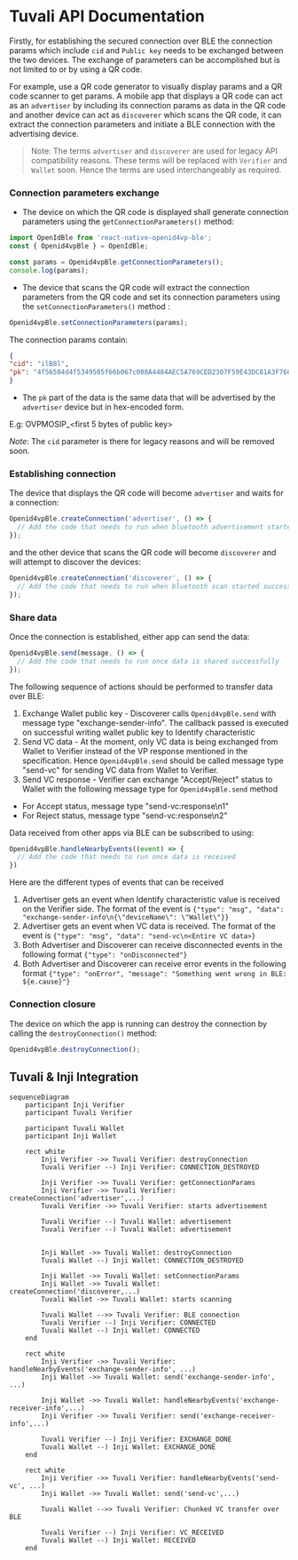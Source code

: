 # Tuvali API Documentation

Firstly, for establishing the secured connection over BLE the connection params which include `cid` and `Public key` needs to be exchanged between the two devices. The exchange of parameters can be accomplished but is not limited to or by using a QR code.

For example, use a QR code generator to visually display params and a QR code scanner to get params. A mobile app that displays a QR code can act as an `advertiser` by including its connection params as data in the QR code and another device can act as `discoverer` which scans the QR code, it can extract the connection parameters and initiate a BLE connection with the advertising device.

> Note: The terms `advertiser` and `discoverer` are used for legacy API compatibility reasons. These terms will be replaced with `Verifier` and `Wallet` soon. Hence the terms are used interchangeably as required.

### Connection parameters exchange

* The device on which the QR code is displayed shall generate connection parameters using the `getConnectionParameters()` method:

```typescript
import OpenIdBle from 'react-native-openid4vp-ble';
const { Openid4vpBle } = OpenIdBle;

const params = Openid4vpBle.getConnectionParameters();
console.log(params);
```

* The device that scans the QR code will extract the connection parameters from the QR code and set its connection parameters using the `setConnectionParameters()` method :

```typescript
Openid4vpBle.setConnectionParameters(params);
```

The connection params contain:

```json
{
"cid": "ilB8l",
"pk": "4f56504d4f5349505f66b067c008A4484AEC5A769CED2307F59E43DC81A3F768"
}
```

* The `pk` part of the data is the same data that will be advertised by the `advertiser` device but in hex-encoded form.&#x20;

&#x20;  E.g: OVPMOSIP\_\<first 5 bytes of public key>

_Note_: The `cid` parameter is there for legacy reasons and will be removed soon.

### Establishing connection

The device that displays the QR code will become `advertiser` and waits for a connection:

```typescript
Openid4vpBle.createConnection('advertiser', () => {
  // Add the code that needs to run when bluetooth advertisement started successfully
});
```

and the other device that scans the QR code will become `discoverer` and will attempt to discover the devices:

```typescript
Openid4vpBle.createConnection('discoverer', () => {
  // Add the code that needs to run when bluetooth scan started successfully
});
```

### Share data

Once the connection is established, either app can send the data:

```typescript
Openid4vpBle.send(message, () => {
  // Add the code that needs to run once data is shared successfully
});
```

The following sequence of actions should be performed to transfer data over BLE:

1. Exchange Wallet public key - Discoverer calls `Openid4vpBle.send` with message type "exchange-sender-info". The callback passed is executed on successful writing wallet public key to Identify characteristic
2. Send VC data - At the moment, only VC data is being exchanged from Wallet to Verifier instead of the VP response mentioned in the specification. Hence `Openid4vpBle.send` should be called message type "send-vc" for sending VC data from Wallet to Verifier.
3. Send VC response - Verifier can exchange "Accept/Reject" status to Wallet with the following message type for `Openid4vpBle.send` method

* For Accept status, message type "send-vc:response\n1"
* For Reject status, message type "send-vc:response\n2"

Data received from other apps via BLE can be subscribed to using:

```typescript
Openid4vpBle.handleNearbyEvents((event) => {
  // Add the code that needs to run once data is received
})
```

Here are the different types of events that can be received

1. Advertiser gets an event when Identify characteristic value is received on the Verifier side. The format of the event is `{"type": "msg", "data": "exchange-sender-info\n{\"deviceName\": \"Wallet\"}}`
2. Advertiser gets an event when VC data is received. The format of the event is `{"type": "msg", "data": "send-vc\n<Entire VC data>}`
3. Both Advertiser and Discoverer can receive disconnected events in the following format `{"type": "onDisconnected"}`
4. Both Advertiser and Discoverer can receive error events in the following format `{"type": "onError", "message": "Something went wrong in BLE: ${e.cause}"}`

### Connection closure

The device on which the app is running can destroy the connection by calling the `destroyConnection()` method:

```typescript
Openid4vpBle.destroyConnection();
```

## Tuvali & Inji Integration

```mermaid
sequenceDiagram
    participant Inji Verifier
    participant Tuvali Verifier

    participant Tuvali Wallet
    participant Inji Wallet
    
    rect white
        Inji Verifier ->> Tuvali Verifier: destroyConnection
        Tuvali Verifier --) Inji Verifier: CONNECTION_DESTROYED

        Inji Verifier ->> Tuvali Verifier: getConnectionParams
        Inji Verifier ->> Tuvali Verifier: createConnection('advertiser',...)
        Tuvali Verifier ->> Tuvali Verifier: starts advertisement

        Tuvali Verifier --) Tuvali Wallet: advertisement
        Tuvali Verifier --) Tuvali Wallet: advertisement
        

        Inji Wallet ->> Tuvali Wallet: destroyConnection
        Tuvali Wallet --) Inji Wallet: CONNECTION_DESTROYED

        Inji Wallet ->> Tuvali Wallet: setConnectionParams
        Inji Wallet ->> Tuvali Wallet: createConnection('discoverer,...)
        Tuvali Wallet ->> Tuvali Wallet: starts scanning

        Tuvali Wallet -->> Tuvali Verifier: BLE connection
        Tuvali Verifier --) Inji Verifier: CONNECTED
        Tuvali Wallet --) Inji Wallet: CONNECTED
    end

    rect white
        Inji Verifier ->> Tuvali Verifier: handleNearbyEvents('exchange-sender-info', ...)
        Inji Wallet ->> Tuvali Wallet: send('exchange-sender-info', ...)

        Inji Wallet ->> Tuvali Wallet: handleNearbyEvents('exchange-receiver-info',...)
        Inji Verifier ->> Tuvali Verifier: send('exchange-receiver-info',...)
        
        Tuvali Verifier --) Inji Verifier: EXCHANGE_DONE
        Tuvali Wallet --) Inji Wallet: EXCHANGE_DONE
    end

    rect white
        Inji Verifier ->> Tuvali Verifier: handleNearbyEvents('send-vc', ...)
        Inji Wallet ->> Tuvali Wallet: send('send-vc',...)

        Tuvali Wallet -->> Tuvali Verifier: Chunked VC transfer over BLE

        Tuvali Verifier --) Inji Verifier: VC_RECEIVED
        Tuvali Wallet --) Inji Wallet: RECEIVED
    end
```
